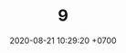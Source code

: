 ---
layout: teamCard
permalink: /team/:title.html
categories: pljmy24
maincover: /assets/logos/DFS.png
date: 2020-08-21 10:29:20 +0700
title: 09.
lugar: LJ
tag: johto042024

---
